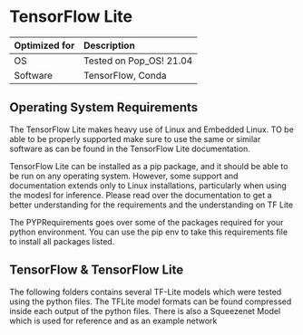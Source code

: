 ﻿# TensorFlow Lite

| Optimized for | Description             |
|:------------- |:----------------------- |
| OS            | Tested on Pop_OS! 21.04 |
| Software      | TensorFlow, Conda       |

## Operating System Requirements

The TensorFlow Lite makes heavy use of Linux and Embedded Linux. TO be able to be properly supported make sure to use the same or similar software as can be found in the TensorFlow Lite documentation.

TensorFlow Lite can be installed as a pip package, and it should be able to be run on any operating system. However, some support and documentation extends only to Linux installations, particularly when using the modesl for inference. Please read over the documentation to get a better understanding for the requirements and the understanding on TF Lite



The PYPRequirements goes over some of the packages required for your python environment. You can use the pip env to take this requirements file to install all packages listed.

## TensorFlow & TensorFlow Lite

The following folders contains several TF-Lite models which were tested using the python files. The TFLite model formats can be found compressed inside each output of the python files.  There is also a Squeezenet Model which is used for reference and as an example network
